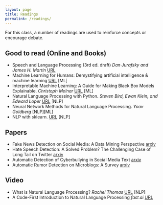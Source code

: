 ```yaml
---
layout: page
title: Readings
permalink: /readings/
---
```


For this class, a number of readings are used to reinforce concepts or encourage debate.

## Good to read (Online and Books)

* Speech and Language Processing (3rd ed. draft) *Dan Jurafsky and James H. Martin* [URL](https://web.stanford.edu/~jurafsky/slp3/)
* Machine Learning for Humans: Demystifying artificial intelligence & machine learning [URL](https://medium.com/machine-learning-for-humans/why-machine-learning-matters-6164faf1df12) [ML]
* Interpretable Machine Learning: A Guide for Making Black Box Models Explainable. *Christoph Molnar* [URL](https://christophm.github.io/interpretable-ml-book/) [ML]
* Natural Language Processing with Python. *Steven Bird, Ewan Klein, and Edward Loper* [URL](http://www.nltk.org/) [NLP]
* Neural Network Methods for Natural Language Processing. *Yoav Goldberg* [NLP][ML]
* NLP with sklearn. [URL](https://scikit-learn.org/stable/tutorial/text_analytics/working_with_text_data.html) [NLP]

## Papers

* Fake News Detection on Social Media: A Data Mining Perspective [arxiv](https://arxiv.org/pdf/1708.01967.pdf)
* Hate Speech Detection: A Solved Problem? The Challenging Case of Long Tail on Twitter [arxiv](https://arxiv.org/pdf/1803.03662.pdf)
* Automatic Detection of Cyberbullying in Social Media Text [arxiv](https://arxiv.org/pdf/1801.05617.pdf)
* Automatic Rumor Detection on Microblogs: A Survey [arxiv](https://arxiv.org/pdf/1807.03505.pdf)

## Video

* What is Natural Language Processing? *Rachel Thomas* [URL](http://www.youtube.com/watch?v=cce8ntxP_XI) [NLP]
* A Code-First Introduction to Natural Language Processing *fast.ai* [URL](https://www.fast.ai/2019/07/08/fastai-nlp/)
